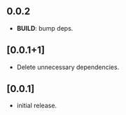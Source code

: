 ## 0.0.2

 - **BUILD**: bump deps.

## [0.0.1+1]

- Delete unnecessary dependencies.

## [0.0.1]

- initial release.

